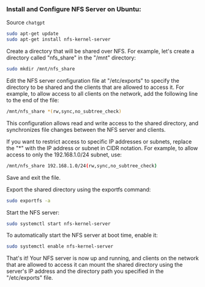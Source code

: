 ### Install and Configure NFS Server on Ubuntu:

Source `chatgpt`

```bash
sudo apt-get update
sudo apt-get install nfs-kernel-server
```

Create a directory that will be shared over NFS. For example, let's create a directory called "nfs_share" in the "/mnt" directory:

```bash
sudo mkdir /mnt/nfs_share
```

Edit the NFS server configuration file at "/etc/exports" to specify the directory to be shared and the clients that are allowed to access it. For example, to allow access to all clients on the network, add the following line to the end of the file:

```bash
/mnt/nfs_share *(rw,sync,no_subtree_check)
```

This configuration allows read and write access to the shared directory, and synchronizes file changes between the NFS server and clients.

If you want to restrict access to specific IP addresses or subnets, replace the "*" with the IP address or subnet in CIDR notation. For example, to allow access to only the 192.168.1.0/24 subnet, use:

```bash
/mnt/nfs_share 192.168.1.0/24(rw,sync,no_subtree_check)
```

Save and exit the file.

Export the shared directory using the exportfs command:

```bash
sudo exportfs -a
```

Start the NFS server:

```bash
sudo systemctl start nfs-kernel-server
```

To automatically start the NFS server at boot time, enable it:

```bash
sudo systemctl enable nfs-kernel-server
```

That's it! Your NFS server is now up and running, and clients on the network that are allowed to access it can mount the shared directory using the server's IP address and the directory path you specified in the "/etc/exports" file.
